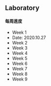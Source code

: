 ## Laboratory
#### **每周進度**
* Week 1
* Date: 2020.10.27
* Week 2
* Week 3
* Week 4
* Week 5
* Week 6
* Week 7
* Week 8
* Week 9

